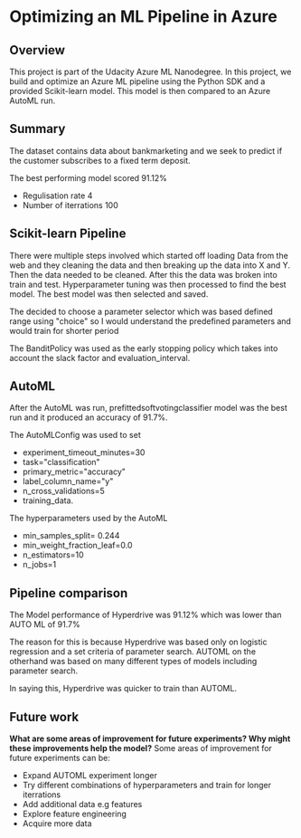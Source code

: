 # Optimizing an ML Pipeline in Azure

## Overview
This project is part of the Udacity Azure ML Nanodegree.
In this project, we build and optimize an Azure ML pipeline using the Python SDK and a provided Scikit-learn model.
This model is then compared to an Azure AutoML run.

## Summary
The dataset contains data about bankmarketing and we seek to predict if the customer subscribes to a fixed term deposit.

The best performing model scored 91.12%
* Regulisation rate 4
* Number of iterrations 100

## Scikit-learn Pipeline
There were multiple steps involved which started off loading Data from the web and they cleaning the data and then breaking up the data into X and Y. Then the data needed to be cleaned. After this the data was broken into train and test. Hyperparameter tuning was then processed to find the best model. The best model was then selected and saved.

The decided to choose a parameter selector which was based defined range using "choice" so I would understand the predefined parameters and would train for shorter period

The BanditPolicy was used as the early stopping policy which takes into account the slack factor and evaluation_interval. 

## AutoML
After the AutoML was run, prefittedsoftvotingclassifier model was the best run and it produced an accuracy of 91.7%. 

The AutoMLConfig was used to set
* experiment_timeout_minutes=30
* task="classification"
* primary_metric="accuracy"
* label_column_name="y"
* n_cross_validations=5
* training_data.

The hyperparameters used by the AutoML
* min_samples_split= 0.244
* min_weight_fraction_leaf=0.0
* n_estimators=10
* n_jobs=1

## Pipeline comparison

The Model performance of Hyperdrive was 91.12% which was lower than AUTO ML of 91.7%

The reason for this is because Hyperdrive was based only on logistic regression and a set criteria of parameter search. AUTOML on the otherhand was based on many different types of models including parameter search.

In saying this, Hyperdrive was quicker to train than AUTOML.

## Future work
**What are some areas of improvement for future experiments? Why might these improvements help the model?**
Some areas of improvement for future experiments can be:

* Expand AUTOML experiment longer
* Try different combinations of hyperparameters and train for longer iterrations
* Add additional data e.g features
* Explore feature engineering
* Acquire more data



